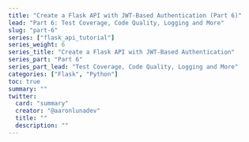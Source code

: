 ```yaml
---
title: "Create a Flask API with JWT-Based Authentication (Part 6)"
lead: "Part 6: Test Coverage, Code Quality, Logging and More"
slug: "part-6"
series: ["flask_api_tutorial"]
series_weight: 6
series_title: "Create a Flask API with JWT-Based Authentication"
series_part: "Part 6"
series_part_lead: "Test Coverage, Code Quality, Logging and More"
categories: ["Flask", "Python"]
toc: true
summary: ""
twitter:
  card: "summary"
  creator: "@aaronlunadev"
  title: ""
  description: ""
---
```

